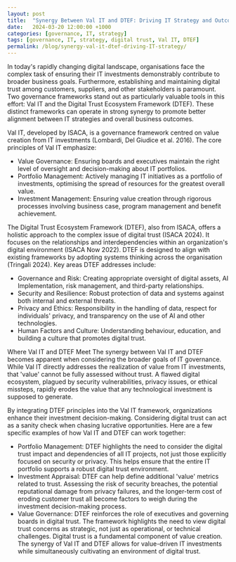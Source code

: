 ```yaml
---
layout: post
title:  "Synergy Between Val IT and DTEF: Driving IT Strategy and Outcome Alignment."
date:   2024-03-20 12:00:00 +1000
categories: [governance, IT, strategy]
tags: [governance, IT, strategy, digital trust, Val IT, DTEF]
permalink: /blog/synergy-val-it-dtef-driving-IT-strategy/
---
```






In today's rapidly changing digital landscape, organisations face the complex task of ensuring their IT investments demonstrably contribute to broader business goals. Furthermore, establishing and maintaining digital trust among customers, suppliers, and other stakeholders is paramount. Two governance frameworks stand out as particularly valuable tools in this effort: Val IT and the Digital Trust Ecosystem Framework (DTEF). These distinct frameworks can operate in strong synergy to promote better alignment between IT strategies and overall business outcomes.

Val IT, developed by ISACA, is a governance framework centred on value creation from IT investments (Lombardi, Del Giudice et al. 2016). The core principles of Val IT emphasize:
- Value Governance: Ensuring boards and executives maintain the right level of oversight and decision-making about IT portfolios.
- Portfolio Management: Actively managing IT initiatives as a portfolio of investments, optimising the spread of resources for the greatest overall value.
- Investment Management: Ensuring value creation through rigorous processes involving business case, program management and benefit achievement.

The Digital Trust Ecosystem Framework (DTEF), also from ISACA, offers a holistic approach to the complex issue of digital trust (ISACA 2024). It focuses on the relationships and interdependencies within an organization's digital environment (ISACA Now 2022). DTEF is designed to align with existing frameworks by adopting systems thinking across the organisation (Tringali 2024).
Key areas DTEF addresses include:
- Governance and Risk: Creating appropriate oversight of digital assets, AI Implementation, risk management, and third-party relationships.
- Security and Resilience: Robust protection of data and systems against both internal and external threats.
- Privacy and Ethics: Responsibility in the handling of data, respect for individuals' privacy, and transparency on the use of AI and other technologies.
- Human Factors and Culture: Understanding behaviour, education, and building a culture that promotes digital trust.

Where Val IT and DTEF Meet
The synergy between Val IT and DTEF becomes apparent when considering the broader goals of IT governance. While Val IT directly addresses the realization of value from IT investments, that 'value' cannot be fully assessed without trust. A flawed digital ecosystem, plagued by security vulnerabilities, privacy issues, or ethical missteps, rapidly erodes the value that any technological investment is supposed to generate.

By integrating DTEF principles into the Val IT framework, organizations enhance their investment decision-making. Considering digital trust can act as a sanity check when chasing lucrative opportunities.
Here are a few specific examples of how Val IT and DTEF can work together:
- Portfolio Management: DTEF highlights the need to consider the digital trust impact and dependencies of all IT projects, not just those explicitly focused on security or privacy. This helps ensure that the entire IT portfolio supports a robust digital trust environment.
- Investment Appraisal: DTEF can help define additional 'value' metrics related to trust. Assessing the risk of security breaches, the potential reputational damage from privacy failures, and the longer-term cost of eroding customer trust all become factors to weigh during the investment decision-making process.
- Value Governance: DTEF reinforces the role of executives and governing boards in digital trust. The framework highlights the need to view digital trust concerns as strategic, not just as operational, or technical challenges.
Digital trust is a fundamental component of value creation. The synergy of Val IT and DTEF allows for value-driven IT investments while simultaneously cultivating an environment of digital trust.
